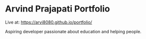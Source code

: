 # Arvind Prajapati Portfolio

Live at: https://arvi8080.github.io/portfolio/

Aspiring developer passionate about education and helping people.
